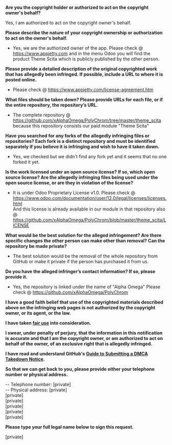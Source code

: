 **Are you the copyright holder or authorized to act on the copyright owner's behalf?**

Yes, I am authorized to act on the copyright owner's behalf.

**Please describe the nature of your copyright ownership or authorization to act on the owner's behalf.**

- Yes, we are the authorized owner of the app. Please check @ https://www.appjetty.com and in the menu Odoo you will find the product Theme Scita which is publicly published by the other person.

**Please provide a detailed description of the original copyrighted work that has allegedly been infringed. If possible, include a URL to where it is posted online.**

- Please check @ https://www.appjetty.com/license-agreement.htm

**What files should be taken down? Please provide URLs for each file, or if the entire repository, the repository’s URL.**

- The complete repository @ https://github.com/xAlphaOmega/PolyChrom/tree/master/theme_scita because this repository consists our paid module "Theme Scita"

**Have you searched for any forks of the allegedly infringing files or repositories? Each fork is a distinct repository and must be identified separately if you believe it is infringing and wish to have it taken down.**

- Yes, we checked but we didn't find any fork yet and it seems that no one forked it yet.

**Is the work licensed under an open source license? If so, which open source license? Are the allegedly infringing files being used under the open source license, or are they in violation of the license?**

- It is under Odoo Proprietary License v1.0. Please check @ https://www.odoo.com/documentation/user/12.0/legal/licenses/licenses.html  
And this license is already available in our module in that repository also @ https://github.com/xAlphaOmega/PolyChrom/blob/master/theme_scita/LICENSE

**What would be the best solution for the alleged infringement? Are there specific changes the other person can make other than removal? Can the repository be made private?**

- The best solution would be the removal of the whole repository from GitHub or make it private if the person has purchased it from us.

**Do you have the alleged infringer’s contact information? If so, please provide it.**

- Yes, the repository is linked under the name of "Alpha Omega" Please check @ https://github.com/xAlphaOmega/PolyChrom

**I have a good faith belief that use of the copyrighted materials described above on the infringing web pages is not authorized by the copyright owner, or its agent, or the law.**

**I have taken <a href="https://www.lumendatabase.org/topics/22">fair use</a> into consideration.**

**I swear, under penalty of perjury, that the information in this notification is accurate and that I am the copyright owner, or am authorized to act on behalf of the owner, of an exclusive right that is allegedly infringed.**

**I have read and understand GitHub's <a href="https://help.github.com/articles/guide-to-submitting-a-dmca-takedown-notice/">Guide to Submitting a DMCA Takedown Notice</a>.**

**So that we can get back to you, please provide either your telephone number or physical address.**

-- Telephone number: [private]  
-- Physical address: [private]  
[private]  
[private]  
[private]  
[private]  
[private]

**Please type your full legal name below to sign this request.**

[private]
